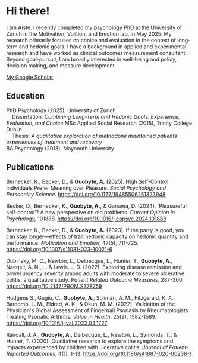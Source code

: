 
# Hi there!
I am Aiste. I recently completed my psychology PhD at the University of Zurich in the Motivation, Volition, and Emotion lab, in May 2025. My research primarily focuses on choice and evaluation in the context of long-term and hedonic goals. I have a background in applied and experimental research and have worked as clinical outcomes measurement consultant. Beyond goal-pursuit, I am broadly interested in well-being and policy, decision making, and measure development. 

<p><a href="https://scholar.google.com/citations?user=BqeMwcAAAAAJ&hl=en" target="_blank">My Google Scholar</a></p>

## Education
PhD Psychology (2025), University of Zurich<br>
&nbsp;&nbsp;&nbsp;&nbsp;Dissertation: <i>Combining Long-Term and Hedonic Goals: Experience, Evaluation, and Choice</i>
MSc Applied Social Research (2015), Trinity College Dublin<br>
&nbsp;&nbsp;&nbsp;&nbsp;Thesis: <i>A qualitative exploration of methadone maintained patients’ experiences of treatment and recovery</i><br>
BA Psychology (2013), Maynooth University <br>

## Publications
<p>Bernecker, K., Becker, D., & <strong>Guobyte, A.</strong> (2025). High Self-Control Individuals Prefer Meaning over Pleasure. <em>Social Psychology and Personality Science</em>. <a href="https://doi.org/10.1177/19485506251323948" target="_blank">https://doi.org/10.1177/19485506251323948</a></p>

<p>Becker, D., Bernecker, K., <strong>Guobyte, A.,</strong> & Ganama, D. (2024). 'Pleasureful self-control'? A new perspective on old problems. <em>Current Opinion in Psychology,</em> 101888. <a href="https://doi.org/10.1016/j.copsyc.2024.101888" target="_blank">https://doi.org/10.1016/j.copsyc.2024.101888</a></p>
<p>Bernecker, K., Becker, D., & <strong>Guobyte, A.</strong> (2023). If the party is good, you can stay longer—effects of trait hedonic capacity on hedonic quantity and performance. <em>Motivation and Emotion</em>, 47(5), 711-725. <a href="https://doi.org/10.1007/s11031-023-10021-6" target="_blank">https://doi.org/10.1007/s11031-023-10021-6</a></p>
<p>Dubinsky, M. C., Newton, L., Delbecque, L., Hunter, T., <strong>Guobyte, A</strong>., Naegeli, A. N., ... & Lewis, J. D. (2022). Exploring disease remission and bowel urgency severity among adults with moderate to severe ulcerative colitis: a qualitative study. <em>Patient Related Outcome Measures</em>, 287-300. <a href="https://doi.org/10.2147/PROM.S378759" target="_blank">https://doi.org/10.2147/PROM.S378759</a></p>
<p>Hudgens S., Gugiu, C., <strong>Guobyte, A</strong>., Soliman, A. M., Fitzgerald, K. A., Barcomb, L. M., Eldred, A. K., & Okun, M. M. (2022). Validation of the Physician's Global Assessment of Fingernail Psoriasis by Rheumatologists Treating Psoriatic Arthritis. <em>Value in Health</em>, 25(9), 1582-1589. <a href="https://doi.org/10.1016/j.jval.2022.04.1727" target="_blank">https://doi.org/10.1016/j.jval.2022.04.1727</a></p>
<p>Randall, J. A., <strong>Guobyte, A</strong>., Delbecque, L., Newton, L., Symonds, T., & Hunter, T. (2020). Qualitative research to explore the symptoms and impacts experienced by children with ulcerative colitis. <em>Journal of Patient-Reported Outcomes</em>, 4(1), 1-13. <a href="https://doi.org/10.1186/s41687-020-00238-1" target="_blank">https://doi.org/10.1186/s41687-020-00238-1</a></p>
